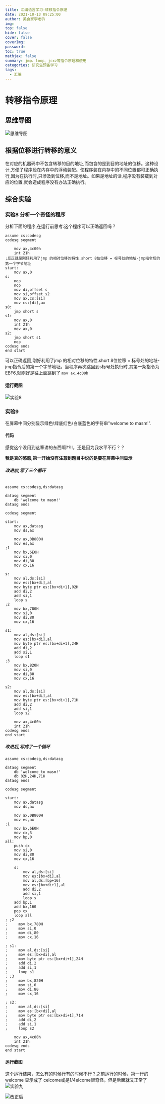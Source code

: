 ```yaml
---
title: 汇编语言学习-转移指令原理
date: 2021-10-13 09:25:00
author: 美食家李老叭
img: 
top: false
hide: false
cover: false
coverImg: 
password: 
toc: true
mathjax: false
summary: jmp、loop、jcxz等指令原理和使用
categories: 研究生预备学习
tags:
  - 汇编
---
```


# 转移指令原理

## 思维导图

![思维导图](https://laoba-1304292449.cos.ap-chengdu.myqcloud.com/img/20211013193650.png)

## 根据位移进行转移的意义

在对应的机器码中不包含转移的目的地址,而包含的是到目的地址的位移。这种设计,方便了程序段在内存中的浮动装配。使程序装在内存中的不同位置都可正确执行,因为在执行时,只涉及到位移,而不是地址。如果是地址的话,程序没有装载到对应的位置,就会造成程序没有办法正确执行。

## 综合实验

### 实验8 分析一个奇怪的程序

分析下面的程序,在运行前思考:这个程序可以正确返回吗？

```text
assume cs:codesg
codesg segment

    mov ax,4c00h
    int 21h
;反正就是刚好利用了jmp 的相对位移的特性.short 8位位移 = 标号处的地址-jmp指令后的第一个字节地址
start:
    mov ax,0
s:
    nop
    nop
    mov di,offset s
    mov si,offset s2
    mov ax,cs:[si]
    mov cs:[di],ax
s0:
    jmp short s
s1:
    mov ax,0
    int 21h
    mov ax,0
s2:
    jmp short s1
    nop
codesg ends
end start
```

可以正确返回,刚好利用了jmp 的相对位移的特性.short 8位位移 = 标号处的地址-jmp指令后的第一个字节地址。当程序再次跳回到s标号处执行时,其第一条指令为 EBF6,就刚好是往上面跳到了 `mov ax,4c00h`

#### 运行截图

![实验8](https://laoba-1304292449.cos.ap-chengdu.myqcloud.com/img/20211013194841.png)

### 实验9

在屏幕中间分别显示绿色\绿底红色\白底蓝色的字符串"welcome to masm!".

#### 代码

感觉这个没用到这章讲的东西啊??!!，还是因为我水平不行？？

**我是真的憨憨,第一开始没有注意到题目中说的是要在屏幕中间显示**

##### 改进前,写了三个循环

```text

assume cs:codesg,ds:datasg

datasg segment
    db 'welcome to masm!'
datasg ends

codesg segment

start:
    mov ax,datasg
    mov ds,ax

    mov ax,0B800H
    mov es,ax
;1    
    mov bx,6E0H
    mov si,0
    mov di,80
    mov cx,16

s:  
    mov al,ds:[si]
    mov es:[bx+di],al
    mov byte ptr es:[bx+di+1],02H
    add di,2
    add si,1
    loop s
;2
    mov bx,780H
    mov si,0
    mov di,80
    mov cx,16

s1:  
    mov al,ds:[si]
    mov es:[bx+di],al
    mov byte ptr es:[bx+di+1],24H
    add di,2
    add si,1
    loop s1
;3
    mov bx,820H
    mov si,0
    mov di,80
    mov cx,16

s2:  
    mov al,ds:[si]
    mov es:[bx+di],al
    mov byte ptr es:[bx+di+1],71H
    add di,2
    add si,1
    loop s2

    mov ax,4c00h
    int 21h
codesg ends
end start

```

##### 改进后,写成了一个循环

```text
assume cs:codesg,ds:datasg

datasg segment
    db 'welcome to masm!'
    db 02H,24H,71H
datasg ends

codesg segment

start:
    mov ax,datasg
    mov ds,ax

    mov ax,0B800H
    mov es,ax
;1    
    mov bx,6E0H
    mov cx,3
    mov bp,0
all:
    push cx
    mov si,0
    mov di,80
    mov cx,16

    s:  
        mov al,ds:[si]
        mov es:[bx+di],al
        mov al,ds:[bp+16]
        mov es:[bx+di+1],al
        add di,2
        add si,1
        loop s
    add bp,1
    add bx,160
    pop cx
    loop all
; ;2
;     mov bx,780H
;     mov si,0
;     mov di,80
;     mov cx,16

; s1:  
;     mov al,ds:[si]
;     mov es:[bx+di],al
;     mov byte ptr es:[bx+di+1],24H
;     add di,2
;     add si,1
;     loop s1
; ;3
;     mov bx,820H
;     mov si,0
;     mov di,80
;     mov cx,16

; s2:  
;     mov al,ds:[si]
;     mov es:[bx+di],al
;     mov byte ptr es:[bx+di+1],71H
;     add di,2
;     add si,1
;     loop s2

    mov ax,4c00h
    int 21h
codesg ends
end start
```

#### 运行截图

这个运行结果，怎么有的时候行有的时候不行？之前运行的时候，第一行的welcome 显示成了 celcome或是1/4elcome很奇怪。但是后面就又正常了
![实验九](https://laoba-1304292449.cos.ap-chengdu.myqcloud.com/img/20211013201157.png)

![改正后](https://laoba-1304292449.cos.ap-chengdu.myqcloud.com/img/20211013205518.png)
